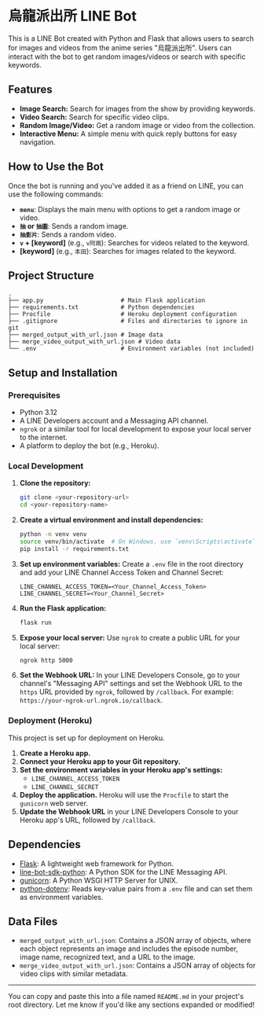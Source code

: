  

# 烏龍派出所 LINE Bot

This is a LINE Bot created with Python and Flask that allows users to search for images and videos from the anime series "烏龍派出所". Users can interact with the bot to get random images/videos or search with specific keywords.

## Features

  * **Image Search:** Search for images from the show by providing keywords.
  * **Video Search:** Search for specific video clips.
  * **Random Image/Video:** Get a random image or video from the collection.
  * **Interactive Menu:** A simple menu with quick reply buttons for easy navigation.

## How to Use the Bot

Once the bot is running and you've added it as a friend on LINE, you can use the following commands:

  * **`menu`**: Displays the main menu with options to get a random image or video.
  * **`抽` or `抽圖`**: Sends a random image.
  * **`抽影片`**: Sends a random video.
  * **`v` + [keyword]** (e.g., `v阿兩`): Searches for videos related to the keyword.
  * **[keyword]** (e.g., `本田`): Searches for images related to the keyword.

## Project Structure

```
.
├── app.py                      # Main Flask application
├── requirements.txt            # Python dependencies
├── Procfile                    # Heroku deployment configuration
├── .gitignore                  # Files and directories to ignore in git
├── merged_output_with_url.json # Image data
├── merge_video_output_with_url.json # Video data
└── .env                        # Environment variables (not included)
```

## Setup and Installation

### Prerequisites

  * Python 3.12
  * A LINE Developers account and a Messaging API channel.
  * `ngrok` or a similar tool for local development to expose your local server to the internet.
  * A platform to deploy the bot (e.g., Heroku).

### Local Development

1.  **Clone the repository:**

    ```bash
    git clone <your-repository-url>
    cd <your-repository-name>
    ```

2.  **Create a virtual environment and install dependencies:**

    ```bash
    python -m venv venv
    source venv/bin/activate  # On Windows, use `venv\Scripts\activate`
    pip install -r requirements.txt
    ```

3.  **Set up environment variables:**
    Create a `.env` file in the root directory and add your LINE Channel Access Token and Channel Secret:

    ```
    LINE_CHANNEL_ACCESS_TOKEN=<Your_Channel_Access_Token>
    LINE_CHANNEL_SECRET=<Your_Channel_Secret>
    ```

4.  **Run the Flask application:**

    ```bash
    flask run
    ```

5.  **Expose your local server:**
    Use `ngrok` to create a public URL for your local server:

    ```bash
    ngrok http 5000
    ```

6.  **Set the Webhook URL:**
    In your LINE Developers Console, go to your channel's "Messaging API" settings and set the Webhook URL to the `https` URL provided by `ngrok`, followed by `/callback`. For example: `https://your-ngrok-url.ngrok.io/callback`.

### Deployment (Heroku)

This project is set up for deployment on Heroku.

1.  **Create a Heroku app.**
2.  **Connect your Heroku app to your Git repository.**
3.  **Set the environment variables in your Heroku app's settings:**
      * `LINE_CHANNEL_ACCESS_TOKEN`
      * `LINE_CHANNEL_SECRET`
4.  **Deploy the application.** Heroku will use the `Procfile` to start the `gunicorn` web server.
5.  **Update the Webhook URL** in your LINE Developers Console to your Heroku app's URL, followed by `/callback`.

## Dependencies

  * [Flask](https://flask.palletsprojects.com/): A lightweight web framework for Python.
  * [line-bot-sdk-python](https://github.com/line/line-bot-sdk-python): A Python SDK for the LINE Messaging API.
  * [gunicorn](https://gunicorn.org/): A Python WSGI HTTP Server for UNIX.
  * [python-dotenv](https://github.com/theskumar/python-dotenv): Reads key-value pairs from a `.env` file and can set them as environment variables.

## Data Files

  * `merged_output_with_url.json`: Contains a JSON array of objects, where each object represents an image and includes the episode number, image name, recognized text, and a URL to the image.
  * `merge_video_output_with_url.json`: Contains a JSON array of objects for video clips with similar metadata.

-----

You can copy and paste this into a file named `README.md` in your project's root directory. Let me know if you'd like any sections expanded or modified\!
